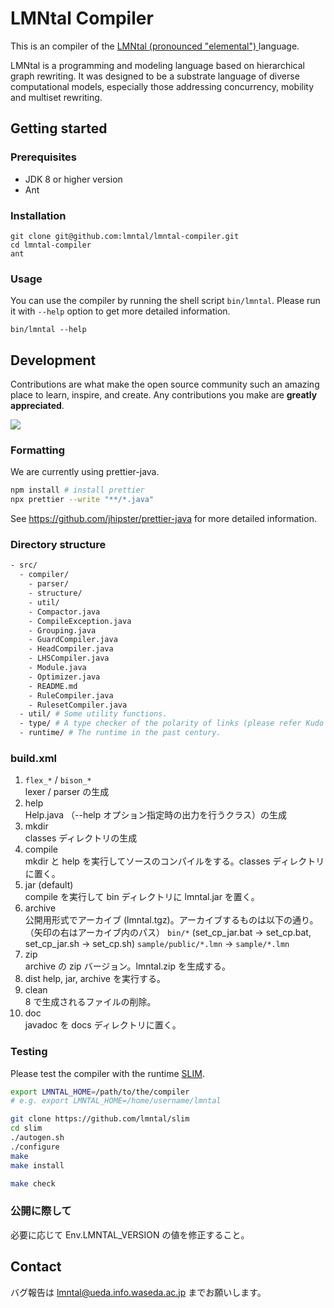 # LMNtal Compiler

This is an compiler of the
[LMNtal (pronounced "elemental") ](https://www.ueda.info.waseda.ac.jp/lmntal) language.

LMNtal is a programming and modeling language
based on hierarchical graph rewriting.
It was designed to be a substrate language of diverse computational models,
especially those addressing concurrency,
mobility and multiset rewriting.

## Getting started

### Prerequisites

- JDK 8 or higher version
- Ant

### Installation

```
git clone git@github.com:lmntal/lmntal-compiler.git
cd lmntal-compiler
ant
```

### Usage

You can use the compiler by running the shell script `bin/lmntal`.
Please run it with `--help` option to get more detailed information.

```
bin/lmntal --help
```

## Development

Contributions are what make the open source community
such an amazing place to learn, inspire, and create.
Any contributions you make are **greatly appreciated**.

<a href="https://github.com/lmntal/lmntal-compiler/graphs/contributors">
  <img src = "https://contrib.rocks/image?repo=lmntal/lmntal-compiler"/>
</a>

### Formatting

We are currently using prettier-java.

```sh
npm install # install prettier
npx prettier --write "**/*.java"
```

See <https://github.com/jhipster/prettier-java> for more detailed information.

### Directory structure

```bash
- src/
  - compiler/
    - parser/
    - structure/
    - util/
    - Compactor.java
    - CompileException.java
    - Grouping.java
    - GuardCompiler.java
    - HeadCompiler.java
    - LHSCompiler.java
    - Module.java
    - Optimizer.java
    - README.md
    - RuleCompiler.java
    - RulesetCompiler.java
  - util/ # Some utility functions.
  - type/ # A type checker of the polarity of links (please refer Kudo's thesis).
  - runtime/ # The runtime in the past century.
```

### build.xml

1. `flex_*` / `bison_*`  
   lexer / parser の生成
2. help  
   Help.java （--help オプション指定時の出力を行うクラス）の生成
3. mkdir  
   classes ディレクトリの生成
4. compile  
   mkdir と help を実行してソースのコンパイルをする。classes ディレクトリに置く。
5. jar (default)  
   compile を実行して bin ディレクトリに lmntal.jar を置く。
6. archive  
   公開用形式でアーカイブ (lmntal.tgz)。アーカイブするものは以下の通り。（矢印の右はアーカイブ内のパス）
   `bin/*` (set_cp_jar.bat → set_cp.bat, set_cp_jar.sh → set_cp.sh)
   `sample/public/*.lmn` → `sample/*.lmn`
7. zip  
   archive の zip バージョン。lmntal.zip を生成する。
8. dist
   help, jar, archive を実行する。
9. clean  
   8 で生成されるファイルの削除。
10. doc  
    javadoc を docs ディレクトリに置く。

### Testing

Please test the compiler with the runtime [SLIM](https://github.com/lmntal/slim).

```bash
export LMNTAL_HOME=/path/to/the/compiler
# e.g. export LMNTAL_HOME=/home/username/lmntal

git clone https://github.com/lmntal/slim
cd slim
./autogen.sh
./configure
make
make install

make check
```

### 公開に際して

必要に応じて Env.LMNTAL_VERSION の値を修正すること。

## Contact

バグ報告は <lmntal@ueda.info.waseda.ac.jp> までお願いします。
